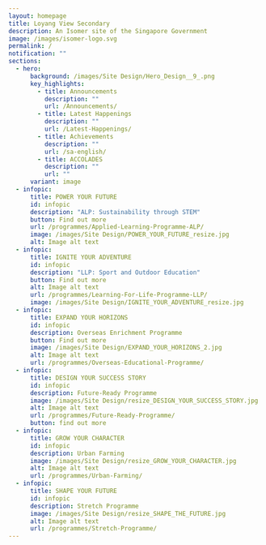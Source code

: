 ```yaml
---
layout: homepage
title: Loyang View Secondary
description: An Isomer site of the Singapore Government
image: /images/isomer-logo.svg
permalink: /
notification: ""
sections:
  - hero:
      background: /images/Site Design/Hero_Design__9_.png
      key_highlights:
        - title: Announcements
          description: ""
          url: /Announcements/
        - title: Latest Happenings
          description: ""
          url: /Latest-Happenings/
        - title: Achievements
          description: ""
          url: /sa-english/
        - title: ACCOLADES
          description: ""
          url: ""
      variant: image
  - infopic:
      title: POWER YOUR FUTURE
      id: infopic
      description: "ALP: Sustainability through STEM"
      button: Find out more
      url: /programmes/Applied-Learning-Programme-ALP/
      image: /images/Site Design/POWER_YOUR_FUTURE_resize.jpg
      alt: Image alt text
  - infopic:
      title: IGNITE YOUR ADVENTURE
      id: infopic
      description: "LLP: Sport and Outdoor Education"
      button: Find out more
      alt: Image alt text
      url: /programmes/Learning-For-Life-Programme-LLP/
      image: /images/Site Design/IGNITE_YOUR_ADVENTURE_resize.jpg
  - infopic:
      title: EXPAND YOUR HORIZONS
      id: infopic
      description: Overseas Enrichment Programme
      button: Find out more
      image: /images/Site Design/EXPAND_YOUR_HORIZONS_2.jpg
      alt: Image alt text
      url: /programmes/Overseas-Educational-Programme/
  - infopic:
      title: DESIGN YOUR SUCCESS STORY
      id: infopic
      description: Future-Ready Programme
      image: /images/Site Design/resize_DESIGN_YOUR_SUCCESS_STORY.jpg
      alt: Image alt text
      url: /programmes/Future-Ready-Programme/
      button: find out more
  - infopic:
      title: GROW YOUR CHARACTER
      id: infopic
      description: Urban Farming
      image: /images/Site Design/resize_GROW_YOUR_CHARACTER.jpg
      alt: Image alt text
      url: /programmes/Urban-Farming/
  - infopic:
      title: SHAPE YOUR FUTURE
      id: infopic
      description: Stretch Programme
      image: /images/Site Design/resize_SHAPE_THE_FUTURE.jpg
      alt: Image alt text
      url: /programmes/Stretch-Programme/
---
```


